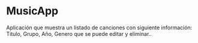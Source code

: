 # MusicApp
Aplicación que muestra un listado de canciones con siguiente información: Titulo, Grupo, Año, Genero que se puede editar y eliminar..
